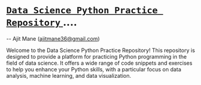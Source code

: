 # <ins> `Data Science Python Practice Repository` </ins>....

-- Ajit Mane (ajitmane36@gmail.com)

Welcome to the Data Science Python Practice Repository! This repository is designed to provide a platform for practicing Python programming in the field of data science. It offers a wide range of code snippets and exercises to help you enhance your Python skills, with a particular focus on data analysis, machine learning, and data visualization.
